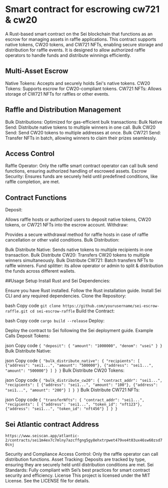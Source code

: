 #   Smart contract for escrowing cw721 & cw20

A Rust-based smart contract on the Sei blockchain that functions as an escrow for managing assets in raffle applications. This contract supports native tokens, CW20 tokens, and CW721 NFTs, enabling secure storage and distribution for raffle events. It is designed to allow authorized raffle operators to handle funds and distribute winnings efficiently.

## Multi-Asset Escrow

Native Tokens: Accepts and securely holds Sei's native tokens.
CW20 Tokens: Supports escrow for CW20-compliant tokens.
CW721 NFTs: Allows storage of CW721 NFTs for raffles or other events.

## Raffle and Distribution Management
Bulk Distributions: Optimized for gas-efficient bulk transactions:
Bulk Native Send: Distribute native tokens to multiple winners in one call.
Bulk CW20 Send: Send CW20 tokens to multiple addresses at once.
Bulk CW721 Send: Transfer NFTs in batch, allowing winners to claim their prizes seamlessly.

## Access Control
Raffle Operator: Only the raffle smart contract operator can call bulk send functions, ensuring authorized handling of escrowed assets.
Escrow Security: Ensures funds are securely held until predefined conditions, like raffle completion, are met.

## Contract Functions

Deposit:

Allows raffle hosts or authorized users to deposit native tokens, CW20 tokens, or CW721 NFTs into the escrow account.
Withdraw:

Provides a secure withdrawal method for raffle hosts in case of raffle cancellation or other valid conditions.
Bulk Distribution:

Bulk Distribute Native: Sends native tokens to multiple recipients in one transaction.
Bulk Distribute CW20: Transfers CW20 tokens to multiple winners simultaneously.
Bulk Distribute CW721: Batch transfers NFTs to raffle winners.
Fund splitter: its allow operator or admin to split & distribution the funds across different wallets.


##Usage
Setup
Install Rust and Sei Dependencies:

Ensure you have Rust installed. Follow the Rust installation guide.
Install Sei CLI and any required dependencies.
Clone the Repository:

bash
Copy code
`git clone https://github.com/yourusername/sei-escrow-raffle.git
cd sei-escrow-raffle`
Build the Contract:

bash
Copy code
`cargo build --release`
Deploy:

Deploy the contract to Sei following the Sei deployment guide.
Example Calls
Deposit Tokens:

json
Copy code
`{
  "deposit": {
    "amount": "1000000",
    "denom": "usei"
  }
}`
Bulk Distribute Native:

json
Copy code
`{
  "bulk_distribute_native": {
    "recipients": [
      {"address": "sei1...", "amount": "500000"},
      {"address": "sei1...", "amount": "500000"}
    ]
  }
}`
Bulk Distribute CW20 Tokens:

json
Copy code
`{
  "bulk_distribute_cw20": {
    "contract_addr": "sei1...",
    "recipients": [
      {"address": "sei1...", "amount": "100"},
      {"address": "sei1...", "amount": "200"}
    ]
  }
}`
Bulk Distribute CW721 NFTs:

json
Copy code
`{
  "transferNfts": {
    "contract_addr": "sei1...",
    "recipients": [
      {"address": "sei1...", "token_id": "nft123"},
      {"address": "sei1...", "token_id": "nft456"}
    ]
  }
}`

## Sei Atlantic contract Address

`https://www.seiscan.app/atlantic-2/contracts/sei1m4ex7c7mlny7azcffgng5gy8ehxtrpwet479ve4t03ux46sw60zsd70cnj`

Security and Compliance
Access Control: Only the raffle operator can call distribution functions.
Asset Tracking: Deposits are tracked by type, ensuring they are securely held until distribution conditions are met.
Sei Standards: Fully compliant with Sei’s best practices for smart contract security and efficiency.
License
This project is licensed under the MIT License. See the LICENSE file for details.
